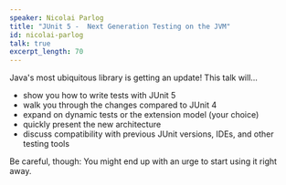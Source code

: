 ```yaml
---
speaker: Nicolai Parlog
title: "JUnit 5 -  Next Generation Testing on the JVM"
id: nicolai-parlog
talk: true
excerpt_length: 70
---
```

Java&apos;s most ubiquitous library is getting an update! This talk will...

  * show you how to write tests with JUnit 5
  * walk you through the changes compared to JUnit 4
  * expand on dynamic tests or the extension model (your choice)
  * quickly present the new architecture
  * discuss compatibility with previous JUnit versions, IDEs, and other
testing tools

Be careful, though: You might end up with an urge to start using it
right away.
